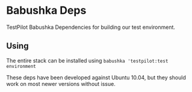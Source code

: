 # Babushka Deps

TestPilot Babushka Dependencies for building our test environment.

## Using

The entire stack can be installed using `babushka 'testpilot:test environment`

These deps have been developed against Ubuntu 10.04, but they should work on most newer
versions without issue.


